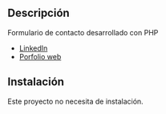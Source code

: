 ## Descripción 
Formulario de contacto desarrollado con PHP
* [LinkedIn](https://www.linkedin.com/in/alejandrovegah/) 
* [Porfolio web](https://avh75.github.io/) 
## Instalación 
Este proyecto no necesita de instalación.

